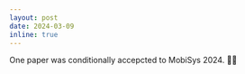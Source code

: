 ```yaml
---
layout: post
date: 2024-03-09
inline: true
---
```



One paper was conditionally accepcted to MobiSys 2024. 🎊🎊